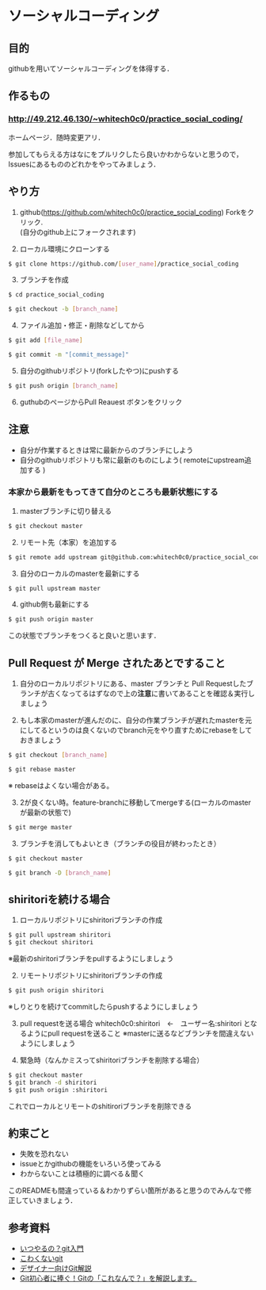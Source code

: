 # ソーシャルコーディング

## 目的
githubを用いてソーシャルコーディングを体得する．

## 作るもの
### http://49.212.46.130/~whitech0c0/practice_social_coding/
ホームページ．随時変更アリ．

参加してもらえる方はなにをプルリクしたら良いかわからないと思うので，Issuesにあるもののどれかをやってみましょう．

## やり方
1. github(https://github.com/whitech0c0/practice_social_coding) Forkをクリック.  
(自分のgithub上にフォークされます)   

2. ローカル環境にクローンする
```sh
$ git clone https://github.com/[user_name]/practice_social_coding
```
3. ブランチを作成
```sh
$ cd practice_social_coding
```
```sh
$ git checkout -b [branch_name]
```
4. ファイル追加・修正・削除などしてから
```sh
$ git add [file_name]
```
```sh
$ git commit -m "[commit_message]"
```
5. 自分のgithubリポジトリ(forkしたやつ)にpushする
```sh
$ git push origin [branch_name]
```
6. guthubのページからPull Reauest  ボタンをクリック
 
## 注意
* 自分が作業するときは常に最新からのブランチにしよう
* 自分のgithubリポジトリも常に最新のものにしよう( remoteにupstream追加する )

### 本家から最新をもってきて自分のところも最新状態にする

1. masterブランチに切り替える
```sh
$ git checkout master
```

2. リモート先（本家）を追加する
```sh
$ git remote add upstream git@github.com:whitech0c0/practice_social_coding.git
```
3. 自分のローカルのmasterを最新にする
```sh
$ git pull upstream master
```
4. github側も最新にする
```sh
$ git push origin master
```

この状態でブランチをつくると良いと思います．

## Pull Request が Merge されたあとですること

1. 自分のローカルリポジトリにある、master ブランチと Pull Requestしたブランチが古くなってるはずなので上の**注意**に書いてあることを確認＆実行しましょう

2. もし本家のmasterが進んだのに、自分の作業ブランチが遅れたmasterを元にしてるというのは良くないのでbranch元をやり直すためにrebaseをしておきましょう
```sh
$ git checkout [branch_name]  
```
```sh
$ git rebase master
```
※ rebaseはよくない場合がある。


3. 2が良くない時。feature-branchに移動してmergeする(ローカルのmasterが最新の状態で)
```sh
$ git merge master
```

3. ブランチを消してもよいとき（ブランチの役目が終わったとき）
```sh
$ git checkout master
```
```sh
$ git branch -D [branch_name]
```

## shiritoriを続ける場合

1. ローカルリポジトリにshiritoriブランチの作成
```sh
$ git pull upstream shiritori
$ git checkout shiritori
```
※最新のshiritoriブランチをpullするようにしましょう

2. リモートリポジトリにshiritoriブランチの作成
```sh
$ git push origin shiritori
``` 
※しりとりを続けてcommitしたらpushするようにしましょう

3. pull requestを送る場合
 whitech0c0:shiritori　←　ユーザー名:shiritori
 となるようにpull requestを送ること
 ※masterに送るなどブランチを間違えないようにしましょう

4. 緊急時（なんかミスってshiritoriブランチを削除する場合）
```sh
$ git checkout master
$ git branch -d shiritori
$ git push origin :shiritori
```
これでローカルとリモートのshitiroriブランチを削除できる

## 約束ごと
* 失敗を恐れない
* issueとかgithubの機能をいろいろ使ってみる
* わからないことは積極的に調べる＆聞く

このREADMEも間違っている＆わかりずらい箇所があると思うのでみんなで修正していきましょう．

## 参考資料
* [いつやるの？git入門](http://www.slideshare.net/matsukaz/git-17499005)
* [こわくないgit](http://www.slideshare.net/kotas/git-15276118)
* [デザイナー向けGit解説](http://uniq.heteml.jp/blog/2012/06/22/%E3%83%87%E3%82%B6%E3%82%A4%E3%83%8A%E3%83%BC%E5%90%91%E3%81%91git%E8%A7%A3%E8%AA%AC-%E3%82%A8%E3%83%B3%E3%82%B8%E3%83%8B%E3%82%A2%E3%81%A8%E5%90%8C%E3%81%98%E3%83%96%E3%83%A9%E3%83%B3%E3%83%81/)
* [Git初心者に捧ぐ！Gitの「これなんで？」を解説します。](http://kray.jp/blog/git-why-explanation/)
